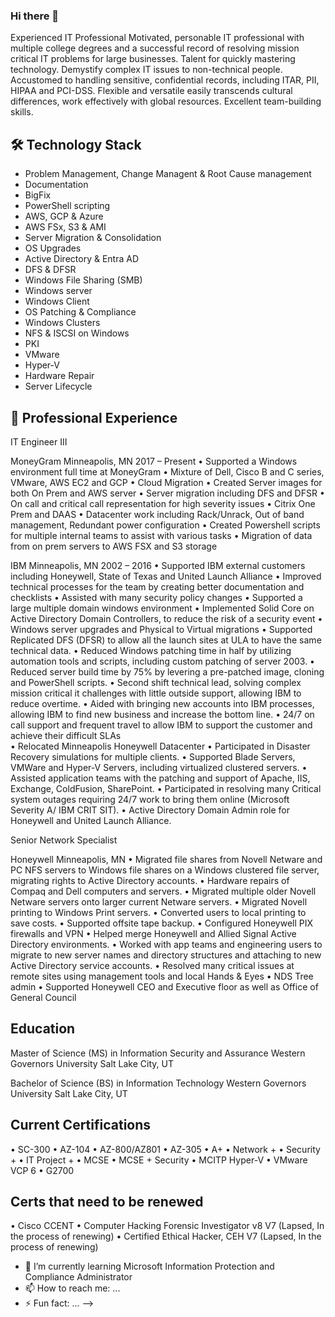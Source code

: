 ### Hi there 👋
Experienced IT Professional
Motivated, personable IT professional with multiple college degrees and a successful record of resolving mission critical IT problems for large businesses. Talent for quickly mastering technology. Demystify complex IT issues to non-technical people. Accustomed to handling sensitive, confidential records, including ITAR, PII, HIPAA and PCI-DSS. Flexible and versatile easily transcends cultural differences, work effectively with global resources. Excellent team-building skills.

## 🛠 Technology Stack

* Problem Management, Change Managent & Root Cause management
* Documentation
* BigFix
* PowerShell scripting
* AWS, GCP & Azure
* AWS FSx, S3 & AMI
* Server Migration & Consolidation
* OS Upgrades
* Active Directory & Entra AD
* DFS & DFSR
* Windows File Sharing (SMB)
* Windows server
* Windows Client
* OS Patching & Compliance
* Windows Clusters
* NFS & ISCSI on Windows
* PKI
* VMware
* Hyper-V
* Hardware Repair
* Server Lifecycle

## 🔭 Professional Experience

IT Engineer III

MoneyGram Minneapolis, MN
2017 – Present
•	Supported a Windows environment full time at MoneyGram
•	Mixture of Dell, Cisco B and C series, VMware, AWS EC2 and GCP
•	Cloud Migration
•	Created Server images for both On Prem and AWS server
•	Server migration including DFS and DFSR
•	On call and critical call representation for high severity issues
•	Citrix One Prem and DAAS
•	Datacenter work including Rack/Unrack, Out of band management, Redundant power configuration
•	Created Powershell scripts for multiple internal teams to assist with various tasks
•	Migration of data from on prem servers to AWS FSX and S3 storage

IBM Minneapolis, MN
2002 – 2016
•	Supported IBM external customers including Honeywell, State of Texas and United Launch Alliance
•	Improved technical processes for the team by creating better documentation and checklists
•	Assisted with many security policy changes
•	Supported a large multiple domain windows environment
•	Implemented Solid Core on Active Directory Domain Controllers, to reduce the risk of a security event
•	Windows server upgrades and Physical to Virtual migrations 
•	Supported Replicated DFS (DFSR) to allow all the launch sites at ULA to have the same technical data.
•	Reduced Windows patching time in half by utilizing automation tools and scripts, including custom patching of server 2003.
•	Reduced server build time by 75% by levering a pre-patched image, cloning and PowerShell scripts.
•	Second shift technical lead, solving complex mission critical it challenges with little outside support, allowing IBM to reduce overtime.
•	Aided with bringing new accounts into IBM processes, allowing IBM to find new business and increase the bottom line.
•	24/7 on call support and frequent travel to allow IBM to support the customer and achieve their difficult SLAs  
•	Relocated Minneapolis Honeywell Datacenter
•	Participated in Disaster Recovery simulations for multiple clients.
•	Supported Blade Servers, VMWare and Hyper-V Servers, including virtualized clustered servers.
•	Assisted application teams with the patching and support of Apache, IIS, Exchange, ColdFusion, SharePoint.
•	Participated in resolving many Critical system outages requiring 24/7 work to bring them online (Microsoft Severity A/ IBM CRIT SIT).
•	Active Directory Domain Admin role for Honeywell and United Launch Alliance.

Senior Network Specialist

Honeywell Minneapolis, MN
•	Migrated file shares from Novell Netware and PC NFS servers to Windows file shares on a Windows clustered file server, migrating rights to Active Directory accounts.
•	Hardware repairs of Compaq and Dell computers and servers.
•	Migrated multiple older Novell Netware servers onto larger current Netware servers. 
•	Migrated Novell printing to Windows Print servers.
•	Converted users to local printing to save costs.
•	Supported offsite tape backup.
•	Configured Honeywell PIX firewalls and VPN
•	Helped merge Honeywell and Allied Signal Active Directory environments.
•	Worked with app teams and engineering users to migrate to new server names and directory structures and attaching to new Active Directory service accounts.
•	Resolved many critical issues at remote sites using management tools and local Hands & Eyes
•	NDS Tree admin
•	Supported Honeywell CEO and Executive floor as well as Office of General Council

## Education

Master of Science (MS) in Information Security and Assurance
Western Governors University Salt Lake City, UT

Bachelor of Science (BS) in Information Technology
Western Governors University Salt Lake City, UT

## Current Certifications
•	SC-300
•	AZ-104
•	AZ-800/AZ801
• AZ-305
•	A+
•	Network +
•	Security +
•	IT Project +
•	MCSE
•	MCSE + Security
•	MCITP Hyper-V
•	VMware VCP 6
•	G2700

## Certs that need to be renewed
•	Cisco CCENT
•	Computer Hacking Forensic Investigator v8 V7 (Lapsed, In the process of renewing)
•	Certified Ethical Hacker, CEH V7 (Lapsed, In the process of renewing)

- 🌱 I’m currently learning Microsoft Information Protection and Compliance Administrator
- 📫 How to reach me: ...
- ⚡ Fun fact: ...
-->
